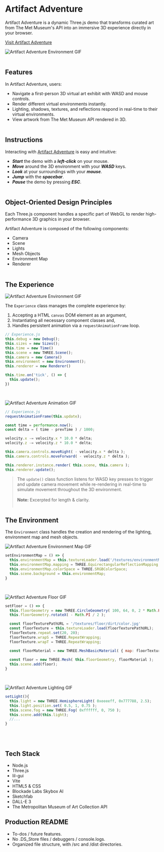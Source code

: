 # Artifact Adventure
Artifact Adventure is a dynamic Three.js demo that transforms curated art from The Met Museum's API into an immersive 3D experience directly in your browser.

[Visit Artifact Adventure](https://garysbot.github.io/artifact-adventure/)
<br>

![Artifact Adventure Environment GIF](static/readme/gifs/environment.gif)<br><br>

## Features
In Artifact Adventure, users:
- Navigate a first-person 3D virtual art exhibit with WASD and mouse controls.
- Render different virtual environments instantly.
- Lighting, shadows, textures, and reflections respond in real-time to their virtual environments.
- View artwork from The Met Museum API rendered in 3D.
<br><br>

## Instructions
Interacting with [Artifact Adventure](https://garysbot.github.io/artifact-adventure/) is easy and intuitive:
- ***Start*** the demo with a ***left-click*** on your mouse.
- ***Move*** around the 3D environment with your ***WASD*** keys.
- ***Look*** at your surroundings with your ***mouse***.
- ***Jump*** with the ***spacebar***.
- ***Pause*** the demo by pressing ***ESC***.
<br><br>

## Object-Oriented Design Principles
Each Three.js component handles a specific part of WebGL to render high-performance 3D graphics in your browser.

Artifact Adventure is composed of the following components:
- Camera
- Scene
- Lights
- Mesh Objects
- Environment Map
- Renderer
<br><br>

## The Experience
![Artifact Adventure Environment GIF](static/readme/gifs/environment.gif)<br>

The `Experience` class manages the complete experience by:
1. Accepting a HTML `canvas` DOM element as an argument,
2. Instantiating all necessary component classes and,
3. Handles persistent animation via a `requestAnimationFrame` loop.

```javascript
// Experience.js
this.debug = new Debug();
this.sizes = new Sizes();
this.time = new Time()
this.scene = new THREE.Scene();
this.camera = new Camera()
this.environment = new Environment();
this.renderer = new Renderer()

this.time.on('tick', () => {
  this.update();
})
```
<br>

![Artifact Adventure Animation GIF](static/readme/gifs/animation.gif)<br>

```javascript
// Experience.js
requestAnimationFrame(this.update);

const time = performance.now();
const delta = ( time - prevTime ) / 1000;

velocity.x -= velocity.x * 10.0 * delta;
velocity.z -= velocity.z * 10.0 * delta;

this.camera.controls.moveRight( - velocity.x * delta );
this.camera.controls.moveForward( - velocity.z * delta );

this.renderer.instance.render( this.scene, this.camera );
this.renderer.update();
```
> The `update()` class function listens for WASD key presses to trigger and update camera movement while re-rendering in real-time to simulate movement throughout the 3D environment.<br><br>
> **Note:** Excerpted for length & clarity.
<br><br>

## The Environment
The `Environment` class handles the creation and rendering of the lighting, environment map and mesh objects.
<br>

![Artifact Adventure Environment Map GIF](static/readme/gifs/environmentmap.gif)<br>

```javascript
setEnvironmentMap = () => {
  this.environmentMap = this.textureLoader.load('/textures/environmentMap/00.png');
  this.environmentMap.mapping = THREE.EquirectangularReflectionMapping;
  this.environmentMap.colorSpace = THREE.SRGBColorSpace;
  this.scene.background = this.environmentMap;
}
```
<br>

![Artifact Adventure Floor GIF](static/readme/gifs/floor.gif)<br>

```javascript
setFloor = () => {
  this.floorGeometry = new THREE.CircleGeometry( 100, 64, 0, 2 * Math.PI );
  this.floorGeometry.rotateX( - Math.PI / 2 );

  const floorTexturePathURL = '/textures/floor/dirt/color.jpg'
  const floorTexture = this.textureLoader.load(floorTexturePathURL);
  floorTexture.repeat.set(20, 20);
  floorTexture.wrapS = THREE.RepeatWrapping;
  floorTexture.wrapT = THREE.RepeatWrapping;

  const floorMaterial = new THREE.MeshBasicMaterial( { map: floorTexture } );
  
  const floor = new THREE.Mesh( this.floorGeometry, floorMaterial );
  this.scene.add(floor);
}
```
<br>

![Artifact Adventure Lighting GIF](static/readme/gifs/lighting.gif)<br>

```javascript
setLight(){
  this.light = new THREE.HemisphereLight( 0xeeeeff, 0x777788, 2.5);
  this.light.position.set( 0.5, 1, 0.75 );
  this.scene.fog = new THREE.Fog( 0xffffff, 0, 750 );
  this.scene.add(this.light);
  //...
}
```
<br><br>

## Tech Stack
- Node.js
- Three.js
- lil-gui
- Vite
- HTML5 & CSS
- Blockade Labs Skybox AI
- Sketchfab
- DALL-E 3
- The Metropolitan Museum of Art Collection API

## Production README
- To-dos / future features.
- No .DS_Store files / debuggers / console.logs.
- Organized file structure, with /src and /dist directories.